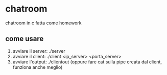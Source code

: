# chatroom
chatroom in c fatta come homework
## come usare
1. avviare il server: ./server <porta>
2. avviare il client: ./client <ip_server> <porta_server>
3. avviare l'output:  ./clientout (oppure fare cat sulla pipe creata dal client, funziona anche meglio)
